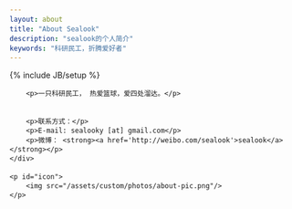 ```yaml
---
layout: about
title: "About Sealook"
description: "sealook的个人简介"
keywords: "科研民工，折腾爱好者"
---
```

{% include JB/setup %}

<div id="content">
	<div id="about" class="post">

		<p>一只科研民工， 热爱篮球，爱四处溜达。</p>


		<p>联系方式：</p>
		<p>E-mail: sealooky [at] gmail.com</p>
	 	<p>微博： <strong><a href='http://weibo.com/sealook'>sealook</a></strong></p>
	</div>

	<p id="icon">
		<img src="/assets/custom/photos/about-pic.png"/>
	</p>
 
</div>

<script type="text/javascript">
	showCurrentItem(document.getElementById("menu-item-about"));
</script>







